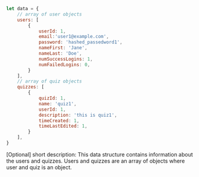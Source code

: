 ```javascript
let data = {
    // array of user objects 
    users: [
        {
            userId: 1,
            email:'user1@example.com',
            password: 'hashed_passedword1',
            nameFirst: 'Jane',
            nameLast: 'Doe',
            numSuccessLogins: 1,
            numFailedLogins: 0,
        }
    ],
    // array of quiz objects
    quizzes: [
        {
            quizId: 1,
            name: 'quiz1',
            userId: 1,
            description: 'this is quiz1',
            timeCreated: 1,
            timeLastEdited: 1,
        }
    ],
}
```

[Optional] short description: This data structure contains information about the users and quizzes. Users and quizzes are an array of objects where user and quiz is an object.
